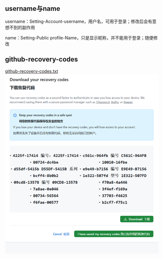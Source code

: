 ## username与name

username：Setting-Account-username，用户名，可用于登录；修改后会有意想不到的副作用

name：Setting-Public profile-Name，只是显示昵称，并不能用于登录；随便修改

## github-recovery-codes

[github-recovery-codes.txt](./github-recovery-codes.txt)
![](resource/img/img-20241003105603287.png)